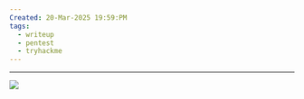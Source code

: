 ```yaml
---
Created: 20-Mar-2025 19:59:PM
tags:
  - writeup
  - pentest
  - tryhackme
---
```

* * * *

![](Pasted%20image%2020250320204820.png)